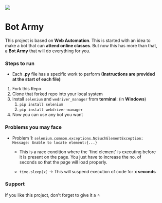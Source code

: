 ![](https://snapengage.com/wp-content/uploads/2018/07/chatbot-blog-banner-72618.png)
# Bot Army
This project is based on **Web Automation**. This is started with an idea to make a bot that can **attend online classes**. But now this has more than that, a **Bot Army** that will do everything for you.

### Steps to run
- Each **.py** file has a specific work to perform **(Instructions are provided at the start of each file)**
1. Fork this Repo
2. Clone that forked repo into your local system
3. Install `selenium` and `wedriver_manager` from **terminal**: (in **Windows**)
    1. `pip install selenium`
    2. `pip install webdriver-manager`
4. Now you can use any bot you want

### Problems you may face
- Problem 1: `selenium.common.exceptions.NoSuchElementException: Message: Unable to locate element:{...}`

    - This is a race condition where the 'find element' is executing before it is present on the page. You just have to increase the no. of seconds so that the page will load properly.

    - `time.sleep(x)` -> This will suspend execution of code for **x seconds**

### Support
If you like this project, don't forget to give it a ⭐
